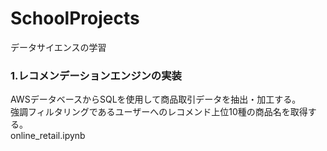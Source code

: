 # SchoolProjects
データサイエンスの学習

### 1.レコメンデーションエンジンの実装

AWSデータベースからSQLを使用して商品取引データを抽出・加工する。<br>
強調フィルタリングであるユーザーへのレコメンド上位10種の商品名を取得する。<br> 
online_retail.ipynb

